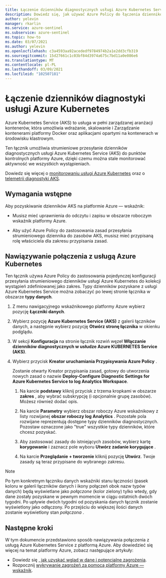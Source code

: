 ```yaml
---
title: Łączenie dzienników diagnostycznych usługi Azure Kubernetes Service (AKS) z platformą Azure — wskaźnikiem
description: Dowiedz się, jak używać Azure Policy do łączenia dzienników diagnostyki usługi Azure Kubernetes z platformą Azure.
author: yelevin
manager: rkarlin
ms.service: azure-sentinel
ms.subservice: azure-sentinel
ms.topic: how-to
ms.date: 03/07/2021
ms.author: yelevin
ms.openlocfilehash: c3a4593aa92acededf9784974b2a1e2dd3cfb319
ms.sourcegitcommit: 15d27661c1c03bf84d3974a675c7bd11a0e086e6
ms.translationtype: MT
ms.contentlocale: pl-PL
ms.lasthandoff: 03/09/2021
ms.locfileid: "102507181"
---
```

# <a name="connect-azure-kubernetes-service-diagnostics-logs"></a>Łączenie dzienników diagnostyki usługi Azure Kubernetes

Azure Kubernetes Service (AKS) to usługa w pełni zarządzanej aranżacji kontenerów, która umożliwia wdrażanie, skalowanie i Zarządzanie kontenerami platformy Docker oraz aplikacjami opartymi na kontenerach w środowisku klastrowym.

Ten łącznik umożliwia strumieniowe przesyłanie dzienników diagnostycznych usługi Azure Kubernetes Service (AKS) do punktów kontrolnych platformy Azure, dzięki czemu można stale monitorować aktywność we wszystkich wystąpieniach. 

Dowiedz się więcej o [monitorowaniu usługi Azure Kubernetes](../azure-monitor/containers/container-insights-overview.md) oraz o [telemetrii diagnostyki AKS](../aks/view-control-plane-logs.md).

## <a name="prerequisites"></a>Wymagania wstępne

Aby pozyskiwanie dzienników AKS na platformie Azure — wskaźnik:

- Musisz mieć uprawnienia do odczytu i zapisu w obszarze roboczym wskaźnik platformy Azure.

- Aby użyć Azure Policy do zastosowania zasad przesyłania strumieniowego dziennika do zasobów AKS, musisz mieć przypisaną rolę właściciela dla zakresu przypisania zasad.

## <a name="connect-to-azure-kubernetes-service"></a>Nawiązywanie połączenia z usługą Azure Kubernetes

Ten łącznik używa Azure Policy do zastosowania pojedynczej konfiguracji przesyłania strumieniowego dzienników usługi Azure Kubernetes do kolekcji wystąpień zdefiniowanej jako zakres. Typy dzienników pozyskane z usługi Azure Kubernetes Service można zobaczyć po lewej stronie łącznika w obszarze **typy danych**.

1. Z menu nawigacyjnego wskaźnikowego platformy Azure wybierz pozycję **Łączniki danych**.

1. Wybierz pozycję **Azure Kubernetes Service (AKS)** z galerii łączników danych, a następnie wybierz pozycję **Otwórz stronę łącznika** w okienku podglądu.

1. W sekcji **Konfiguracja** na stronie łącznik rozwiń węzeł **Włączanie dzienników diagnostycznych w usłudze Azure KUBERNETES Service (AKS)**.

1. Wybierz przycisk **Kreator uruchamiania Przypisywania Azure Policy** .

    Zostanie otwarty Kreator przypisania zasad, gotowy do utworzenia nowych zasad o nazwie **Deploy-Configure Diagnostic Settings for Azure Kubernetes Service to log Analytics Workspace**.

    1. Na karcie **podstawy** kliknij przycisk z trzema kropkami w obszarze **zakres** , aby wybrać subskrypcję (i opcjonalnie grupę zasobów). Możesz również dodać opis.

    1. Na karcie **Parametry** wybierz obszar roboczy Azure wskaźnikowy z listy rozwijanej **obszar roboczy log Analytics** . Pozostałe pola rozwijane reprezentują dostępne typy dzienników diagnostycznych. Pozostaw oznaczone jako "true" wszystkie typy dzienników, które chcesz pozyskać.

    1. Aby zastosować zasady do istniejących zasobów, wybierz kartę **korygowanie** i zaznacz pole wyboru **Utwórz zadanie korygujące** .

    1. Na karcie **Przeglądanie + tworzenie** kliknij pozycję **Utwórz**. Twoje zasady są teraz przypisane do wybranego zakresu.

> [!NOTE]
>
> Po tym konkretnym łączniku danych wskaźniki stanu łączności (pasek koloru w galerii łączników danych i ikony połączeń obok nazw typów danych) będą wyświetlane jako *połączone* (kolor zielony) tylko wtedy, gdy dane zostały pozyskane w pewnym momencie w ciągu ostatnich dwóch tygodni. Po upływie dwóch tygodni od pozyskania danych łącznik zostanie wyświetlony jako odłączony. Po przejściu do większej ilości danych zostanie wyświetlony stan *połączona* .

## <a name="next-steps"></a>Następne kroki

W tym dokumencie przedstawiono sposób nawiązywania połączenia z usługą Azure Kubernetes Service z platformą Azure. Aby dowiedzieć się więcej na temat platformy Azure, zobacz następujące artykuły:

- Dowiedz się [, jak uzyskać wgląd w dane i potencjalne zagrożenia](quickstart-get-visibility.md).
- Rozpocznij [wykrywanie zagrożeń za pomocą platformy Azure — wskaźnik](tutorial-detect-threats-built-in.md).
